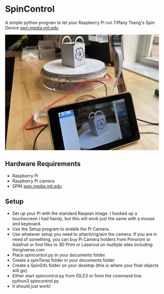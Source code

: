 # SpinControl
A simple python program to let your Raspberry Pi run Tiffany Tseng's Spin Device [spin.media.mit.edu](http://spin.media.mit.edu)

![alt text](https://github.com/PCswanson/spincontrol/blob/master/IMG_3986.jpg)


## Hardware Requirements
* Raspberry Pi
* Raspberry Pi camera
* SPIN [spin.media.mit.edu](http://spin.media.mit.edu)


## Setup
* Set up your Pi with the standard Raspian image. I hooked up a touchscreen I had handy, but this will work just the same with a mouse and keyboard.
* Use the Setup program to enable the Pi Camera. 
* Use whatever setup you need to attach/rig/aim the camera. If you are in need of something, you can buy Pi Camera holders from Pimoroni or Adafruit or find files to 3D Print or Lasercut on multiple sites including thingiverse.com
* Place spincontrol.py in your documents folder.
* Create a spinTemp folder in your documents folder
* Create a SpinGifs folder on your desktop (this is where your final objects will go).
* Either start spincontrol.py from IDLE3 or from the command line: python3 spincontrol.py
* It should just work!
